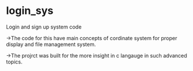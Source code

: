 # login_sys
Login and sign up system code

->The code for this have main concepts of cordinate system for proper display and file management system.

->The projrct was built for the more insight in c langauge in such advanced topics. 
